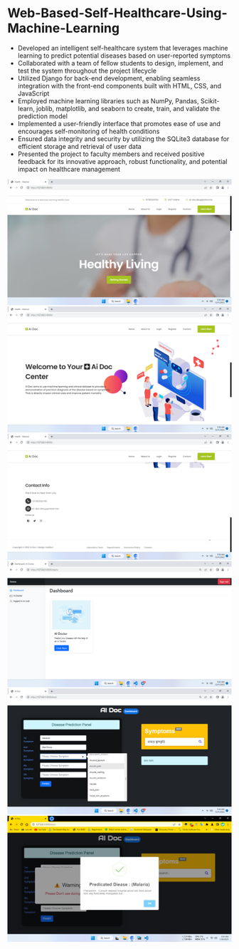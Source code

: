 # Web-Based-Self-Healthcare-Using-Machine-Learning
- Developed an intelligent self-healthcare system that leverages machine learning to predict potential diseases based on user-reported symptoms
-  Collaborated with a team of fellow students to design, implement, and test the system throughout the project lifecycle
-  Utilized Django for back-end development, enabling seamless integration with the front-end components built with HTML, CSS, and JavaScript
-  Employed machine learning libraries such as NumPy, Pandas, Scikit-learn, joblib, matplotlib, and seaborn to create, train, and validate the prediction model
- Implemented a user-friendly interface that promotes ease of use and encourages self-monitoring of health conditions
-  Ensured data integrity and security by utilizing the SQLite3 database for efficient storage and retrieval of user data
- Presented the project to faculty members and received positive feedback for its innovative approach, robust functionality, and potential impact on healthcare management

![preview img](img/home.png)
![preview img](img/summary.png)
![preview img](img/contact.png)
![preview img](img/dash.png)
![preview img](img/Sym_panel.png)
![preview img](img/predicated.png)
